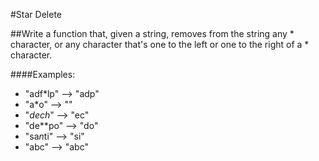 #Star Delete

##Write a function that, given a string, removes from the string any * character, or any character that's one to the left or one to the right of a * character.

####Examples:

* "adf*lp" --> "adp"
* "a*o" --> ""
* "*dech*" --> "ec"
* "de**po" --> "do"
* "sa*n*ti" --> "si"
* "abc" --> "abc"